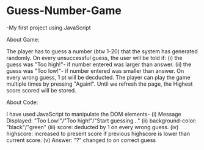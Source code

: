 # Guess-Number-Game
-My first project using JavaScript

About Game:

The player has to guess a number (btw 1-20) that the system has generated randomly. On every unsuccessful guess, the user will be told if:
(i) the guess was "Too high!"- if number entered was larger than answer.
(ii) the guess was "Too low!"- if number entered was smaller than answer.
On every wrong guess, 1 pt will be decducted. The player can play the game multiple times by pressing "Again!". Until we refresh the page, the Highest score scored will be stored.


About Code:

I have used JavaScript to manipulate the DOM elements-
(i) Message Displayed: "Too Low!"/"Too high!"/"Start guessing..."
(ii) background-color: "black"/"green"
(iii) score: deducted by 1 on every wrong guess.
(iv) highscore: increased to present score if previous highscore is lower than current score.
(v) Answer: "?" changed to <answer> on correct guess
